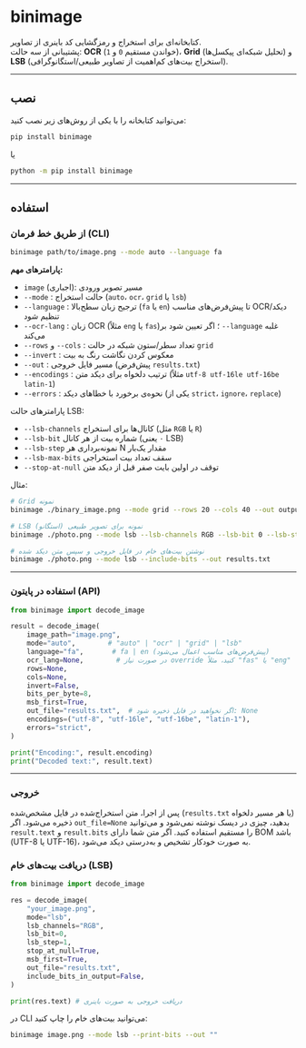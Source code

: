 # binimage

کتابخانه‌ای برای استخراج و رمزگشایی کد باینری از تصاویر.  
پشتیبانی از سه حالت: **OCR** (خواندن مستقیم `0` و `1`)، **Grid** (تحلیل شبکه‌ای پیکسل‌ها) و **LSB** (استخراج بیت‌های کم‌اهمیت از تصاویر طبیعی/استگانوگرافی).

---

## نصب

می‌توانید کتابخانه را با یکی از روش‌های زیر نصب کنید:

```bash
pip install binimage
```
یا
```bash
python -m pip install binimage
```

---

## استفاده

### از طریق خط فرمان (CLI)

```bash
binimage path/to/image.png --mode auto --language fa
```

**پارامترهای مهم:**
- `image` (اجباری): مسیر تصویر ورودی
- `--mode` : حالت استخراج (`auto`، `ocr`، `grid` یا `lsb`)
- `--language` : ترجیح زبان سطح‌بالا (`fa` یا `en`) تا پیش‌فرض‌های مناسب OCR/دیکد تنظیم شود
- `--ocr-lang` : زبان OCR (مثلاً `eng` یا `fas`)؛ اگر تعیین شود بر `--language` غلبه می‌کند
- `--rows` و `--cols` : تعداد سطر/ستون شبکه در حالت `grid`
- `--invert` : معکوس کردن نگاشت رنگ به بیت
- `--out` : مسیر فایل خروجی (پیش‌فرض `results.txt`)
- `--encodings` : ترتیب دلخواه برای دیکد متن (مثلاً `utf-8 utf-16le utf-16be latin-1`)
- `--errors` : نحوه‌ی برخورد با خطاهای دیکد (یکی از `strict`، `ignore`، `replace`)
  
پارامترهای حالت LSB:
- `--lsb-channels` کانال‌ها برای استخراج (مثل `RGB` یا `R`)
- `--lsb-bit` شماره بیت از هر کانال (۰ یعنی LSB)
- `--lsb-step` نمونه‌برداری هر N مقدار یک‌بار
- `--lsb-max-bits` سقف تعداد بیت استخراجی
- `--stop-at-null` توقف در اولین بایت صفر قبل از دیکد متن

مثال:
```bash
# Grid نمونه
binimage ./binary_image.png --mode grid --rows 20 --cols 40 --out output.txt --encodings utf-8 utf-16le utf-16be latin-1 --errors strict

# LSB نمونه برای تصویر طبیعی (استگانو)
binimage ./photo.png --mode lsb --lsb-channels RGB --lsb-bit 0 --lsb-step 1 --stop-at-null --out output.txt

# نوشتن بیت‌های خام در فایل خروجی و سپس متن دیکد شده
binimage ./photo.png --mode lsb --include-bits --out results.txt
```

---

### استفاده در پایتون (API)

```python
from binimage import decode_image

result = decode_image(
    image_path="image.png",
    mode="auto",        # "auto" | "ocr" | "grid" | "lsb"
    language="fa",       # fa | en (پیش‌فرض‌های مناسب اعمال می‌شود)
    ocr_lang=None,        # در صورت نیاز override کنید، مثلاً "fas" یا "eng"
    rows=None,
    cols=None,
    invert=False,
    bits_per_byte=8,
    msb_first=True,
    out_file="results.txt",  # اگر نخواهید در فایل ذخیره شود: None
    encodings=("utf-8", "utf-16le", "utf-16be", "latin-1"),
    errors="strict",
)

print("Encoding:", result.encoding)
print("Decoded text:", result.text)
```

---

### خروجی

پس از اجرا، متن استخراج‌شده در فایل مشخص‌شده (`results.txt` یا هر مسیر دلخواه) ذخیره می‌شود. اگر `out_file=None` بدهید، چیزی در دیسک نوشته نمی‌شود و می‌توانید `result.text` و `result.bits` را مستقیم استفاده کنید. اگر متن شما دارای BOM باشد (UTF-8 یا UTF-16)، به صورت خودکار تشخیص و به‌درستی دیکد می‌شود.

### دریافت بیت‌های خام (LSB)
```python
from binimage import decode_image

res = decode_image(
	"your_image.png",
	mode="lsb",
	lsb_channels="RGB",
	lsb_bit=0,
	lsb_step=1,
	stop_at_null=True,
	msb_first=True,
	out_file="results.txt",
	include_bits_in_output=False,
)

print(res.text) # دریافت خروجی به صورت باینری
```

در CLI می‌توانید بیت‌های خام را چاپ کنید:
```bash
binimage image.png --mode lsb --print-bits --out ""
```
